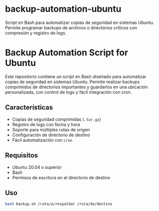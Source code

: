 # backup-automation-ubuntu
Script en Bash para automatizar copias de seguridad en sistemas Ubuntu. Permite programar backups de archivos o directorios críticos con compresión y registro de logs.

# Backup Automation Script for Ubuntu

Este repositorio contiene un script en Bash diseñado para automatizar copias de seguridad en sistemas Ubuntu. Permite realizar backups comprimidos de directorios importantes y guardarlos en una ubicación personalizada, con control de logs y fácil integración con cron.

## Características

- Copias de seguridad comprimidas (`.tar.gz`)
- Registro de logs con fecha y hora
- Soporte para múltiples rutas de origen
- Configuración de directorio de destino
- Fácil automatización con `cron`

## Requisitos

- Ubuntu 20.04 o superior
- Bash
- Permisos de escritura en el directorio de destino

## Uso

```bash
bash backup.sh /ruta/a/respaldar /ruta/de/destino

